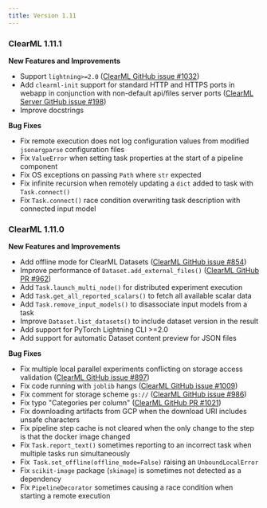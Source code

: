```yaml
---
title: Version 1.11
---
```


### ClearML 1.11.1 

**New Features and Improvements**
* Support `lightning>=2.0` ([ClearML GitHub issue #1032](https://github.com/allegroai/clearml/issues/1032))
* Add `clearml-init` support for standard HTTP and HTTPS ports in webapp in conjunction with non-default api/files server ports
  ([ClearML Server GitHub issue #198](https://github.com/allegroai/clearml-server/issues/198))
* Improve docstrings

**Bug Fixes**
* Fix remote execution does not log configuration values from modified `jsonargparse` configuration files
* Fix `ValueError` when setting task properties at the start of a pipeline component
* Fix OS exceptions on passing `Path` where `str` expected
* Fix infinite recursion when remotely updating a `dict` added to task with `Task.connect()`
* Fix `Task.connect()` race condition overwriting task description with connected input model

### ClearML 1.11.0

**New Features and Improvements**
* Add offline mode for ClearML Datasets ([ClearML GitHub issue #854](https://github.com/allegroai/clearml/issues/854))
* Improve performance of `Dataset.add_external_files()` ([ClearML GitHub PR #962](https://github.com/allegroai/clearml/pull/962))
* Add `Task.launch_multi_node()` for distributed experiment execution
* Add `Task.get_all_reported_scalars()` to fetch all available scalar data
* Add `Task.remove_input_models()` to disassociate input models from a task
* Improve `Dataset.list_datasets()` to include dataset version in the result
* Add support for PyTorch Lightning CLI >=2.0
* Add support for automatic Dataset content preview for JSON files

**Bug Fixes**
* Fix multiple local parallel experiments conflicting on storage access validation ([ClearML GitHub issue #897](https://github.com/allegroai/clearml/issues/897))
* Fix code running with `joblib` hangs ([ClearML GitHub issue #1009](https://github.com/allegroai/clearml/issues/1009))
* Fix comment for storage scheme `gs://` ([ClearML GitHub issue #986](https://github.com/allegroai/clearml/issues/986))
* Fix typo "Categories per column" ([ClearML GitHub PR #1021](https://github.com/allegroai/clearml/pull/1021))
* Fix downloading artifacts from GCP when the download URI includes unsafe characters
* Fix pipeline step cache is not cleared when the only change to the step is that the docker image changed
* Fix `Task.report_text()` sometimes reporting to an incorrect task when multiple tasks run simultaneously
* Fix` Task.set_offline(offline_mode=False)` raising an `UnboundLocalError`
* Fix `scikit-image` package (`skimage`) is sometimes not detected as a dependency
* Fix `PipelineDecorator` sometimes causing a race condition when starting a remote execution
